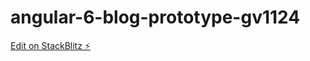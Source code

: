 # angular-6-blog-prototype-gv1124

[Edit on StackBlitz ⚡️](https://stackblitz.com/edit/angular-6-blog-prototype-gv1124)